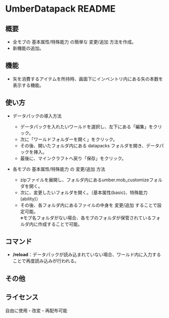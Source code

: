 # UmberDatapack README

## 概要
- 全モブの 基本属性/特殊能力 の簡単な 変更/追加 方法を作成。
- 新機能の追加。

## 機能
- 矢を消費するアイテムを所持時、画面下にインベントリ内にある矢の本数を表示する機能。

## 使い方
- データパックの導入方法
    - データパックを入れたいワールドを選択し、左下にある「編集」をクリック。
    - 次に「ワールドフォルダーを開く」をクリック。
    - その後、開いたフォルダ内にある datapacks フォルダを開き、データパックを挿入。
    - 最後に、マインクラフトへ戻り「保存」をクリック。

- 各モブの 基本属性/特殊能力 の 変更/追加 方法
    - zipファイルを展開し、フォルダ内にあるumber.mob_customizeフォルダを開く。
    - 次に、変更したいフォルダを開く。（基本属性(basic)、特殊能力(ability)）
    - その後、各フォルダ内にあるファイルの中身を 変更/追加 することで設定可能。  
      ※モブ名フォルダがない場合、各モブのフォルダが保管されているフォルダ内に作成することで可能。

## コマンド
- **/reload**：データパックが読み込まれていない場合、ワールド内に入力することで再度読み込みが行われる。

## その他

## ライセンス
自由に使用・改変・再配布可能
